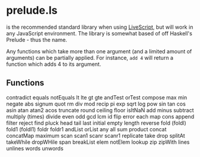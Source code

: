 # prelude.ls
is the recommended standard library when using [LiveScript](http://gkz.github.com/LiveScript/), but will work in any JavaScript environment. The library is somewhat based of off Haskell's Prelude - thus the name. 

Any functions which take more than one argument (and a limited amount of arguments) can be partially applied. For instance, `add 4` will return a function which adds 4 to its argument.

## Functions
contradict
equals
notEquals
lt
lte
gt
gte
andTest
orTest
compose
max
min
negate
abs
signum
quot
rm
div
mod
recip
pi
exp
sqrt
log
pow
sin
tan
cos
asin
atan
atan2
acos
truncate
round
ceiling
floor
isItNaN
add
minus
subtract
multiply (times)
divide
even
odd
gcd
lcm
id
flip
error
each
map
cons
append
filter
reject
find
pluck
head
tail
last
initial
empty
length
reverse
fold (foldl)
fold1 (foldl1)
foldr 
foldr1
andList
orList
any
all
sum
product
concat
concatMap
maximum
scan
scan1
scanr
scanr1
replicate
take
drop
splitAt
takeWhile
dropWHile
span
breakList
elem
notElem
lookup
zip
zipWith
lines
unlines
words
unwords
